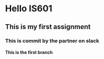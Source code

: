 # Hello IS601
## This is my first assignment
### This is commit by the partner on slack
#### This is the first branch
